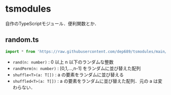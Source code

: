 # tsmodules

自作のTypeScriptモジュール．便利関数とか．

## random.ts
```ts
import * from 'https://raw.githubusercontent.com/dep689/tsmodules/main/random.ts'
```

- `rand(n: number)` : 0 以上 n 以下のランダムな整数
- `randPerm(n: number)` : [0,1,...,n-1] をランダムに並び替えた配列
- `shuffle<T>(a: T[])` : a の要素をランダムに並び替える
- `shuffled<T>(a: T[])` : a の要素をランダムに並び替えた配列．元の a は変わらない．
